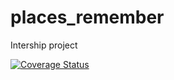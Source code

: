 # places_remember
Intership project

[![Coverage Status](https://coveralls.io/repos/github/malinleo/places_remember/badge.svg?branch=master)](https://coveralls.io/github/malinleo/places_remember?branch=master)
